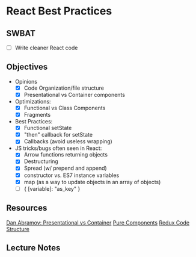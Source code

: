React Best Practices
====================

## SWBAT

- [ ] Write cleaner React code

## Objectives

- Opinions
  - [x] Code Organization/file structure 
  - [x] Presentational vs Container components

- Optimizations:
  - [x] Functional vs Class Components
  - [x] Fragments

- Best Practices:
  - [x] Functional setState
  - [x] "then" callback for setState
  - [x] Callbacks (avoid useless wrapping)

- JS tricks/bugs often seen in React:
  - [x] Arrow functions returning objects
  - [x] Destructuring
  - [x] Spread (w/ prepend and append)
  - [x] constructor vs. ES7 instance variables
  - [x] map (as a way to update objects in an array of objects)
  - [ ] { [variable]: "as_key" }

## Resources

[Dan Abramov: Presentational vs Container](https://medium.com/@dan_abramov/smart-and-dumb-components-7ca2f9a7c7d0)
[Pure Components](https://reactjs.org/docs/react-api.html#reactpurecomponent)
[Redux Code Structure](https://redux.js.org/faq/code-structure)

## Lecture Notes

